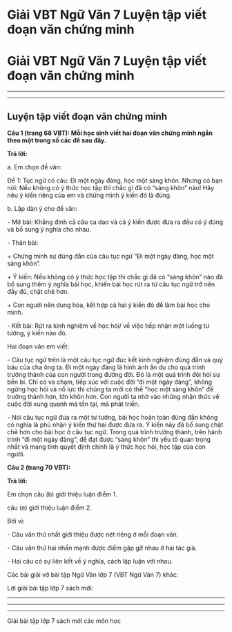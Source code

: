 # Giải VBT Ngữ Văn 7 Luyện tập viết đoạn văn chứng minh

# Giải VBT Ngữ Văn 7 Luyện tập viết đoạn văn chứng minh

* * *

* * *

## Luyện tập viết đoạn văn chứng minh

**Câu 1 (trang 68 VBT): Mỗi học sinh viết hai đoạn văn chứng minh ngắn theo một trong số các để sau đây.**

**Trả lời:**

a. Em chọn đề văn: 

Đề 1: Tục ngữ có câu: Đi một ngày đàng, học một sàng khôn. Nhưng có bạn nói: Nếu không có ý thức học tập thì chắc gì đã có “sàng khôn” nào! Hãy nêu ý kiến riêng của em và chứng minh ý kiến đó là đúng.

b. Lập dàn ý cho đề văn:

\- Mở bài: Khẳng định cả câu ca dao và cả ý kiến được đưa ra đều có ý đúng và bổ sung ý nghĩa cho nhau. 

\- Thân bài:

\+ Chứng minh sự đúng đắn của câu tục ngữ “Đi một ngày đàng, học một sàng khôn”.

\+ Ý kiến: Nếu không có ý thức học tập thì chắc gì đã có “sàng khôn” nào đã bổ sung thêm ý nghĩa bài học, khiến bài học rút ra từ câu tục ngữ trở nên đầy đủ, chặt chẽ hơn.

\+ Con người nên dung hòa, kết hợp cả hai ý kiến đó để làm bài học cho mình.

\- Kết bài: Rút ra kinh nghiệm về học hỏi/ về việc tiếp nhận một luồng tư tưởng, ý kiến nào đó. 

Hai đoạn văn em viết:

\- Câu tục ngữ trên là một câu tục ngữ đúc kết kinh nghiệm đúng đắn và quý báu của cha ông ta. Đi một ngày đàng là hình ảnh ẩn dụ cho quá trình trưởng thành của con người trong đường đời. Đó là một quá trình đòi hỏi sự bền bỉ. Chỉ có va chạm, tiếp xúc với cuộc đời “đi một ngày đàng”, không ngừng học hỏi và nỗ lực thì chúng ta mới có thể “học một sàng khôn” để trưởng thành hơn, lớn khôn hơn. Con người ta nhờ vào những nhận thức về cuộc đời xung quanh mà tồn tại, mà phát triển. 

\- Nói câu tục ngữ đưa ra một tư tưởng, bài học hoàn toàn đúng đắn không có nghĩa là phủ nhận ý kiến thứ hai được đưa ra. Ý kiến này đã bổ sung chặt chẽ hơn cho bài học ở câu tục ngữ. Trong quá trình trưởng thành, trên hành trình “đi một ngày đàng”, để đạt được “sàng khôn” thì yếu tố quan trọng nhất và mang tính quyết định chính là ý thức học hỏi, học tập của con người.

**Câu 2 (trang 70 VBT):**

**Trả lời:**

Em chọn câu (b) giới thiệu luận điểm 1.

câu (e) giới thiệu luận điểm 2. 

Bởi vì:

\- Câu văn thứ nhất giới thiệu được nét riêng ở mỗi đoạn văn.

\- Câu văn thứ hai nhấn mạnh được điểm gặp gỡ nhau ở hai tác giả.

\- Hai câu có sự liên kết về ý nghĩa, cách lập luận với nhau. 

Các bài giải vở bài tập Ngữ Văn lớp 7 (VBT Ngữ Văn 7) khác:

Lời giải bài tập lớp 7 sách mới:

* * *

* * *

* * *

Giải bài tập lớp 7 sách mới các môn học
